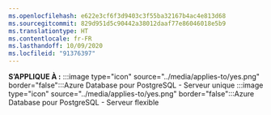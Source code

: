 ```yaml
---
ms.openlocfilehash: e622e3cf6f3d9403c3f55ba32167b4ac4e813d68
ms.sourcegitcommit: 829d951d5c90442a38012daaf77e86046018e5b9
ms.translationtype: HT
ms.contentlocale: fr-FR
ms.lasthandoff: 10/09/2020
ms.locfileid: "91376397"
---
```

<Token>**S’APPLIQUE À :** :::image type="icon" source="../media/applies-to/yes.png" border="false":::Azure Database pour PostgreSQL - Serveur unique :::image type="icon" source="../media/applies-to/yes.png" border="false":::Azure Database pour PostgreSQL - Serveur flexible </Token>